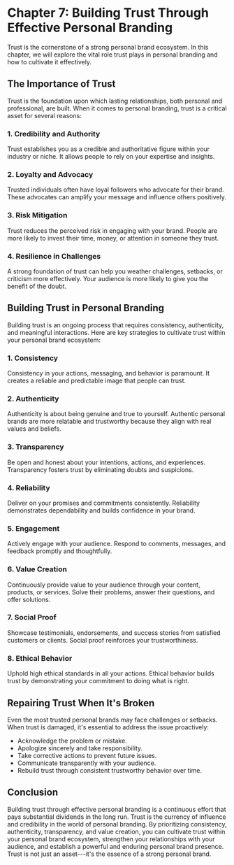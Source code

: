 Chapter 7: Building Trust Through Effective Personal Branding
=============================================================

Trust is the cornerstone of a strong personal brand ecosystem. In this chapter, we will explore the vital role trust plays in personal branding and how to cultivate it effectively.

The Importance of Trust
-----------------------

Trust is the foundation upon which lasting relationships, both personal and professional, are built. When it comes to personal branding, trust is a critical asset for several reasons:

### **1. Credibility and Authority**

Trust establishes you as a credible and authoritative figure within your industry or niche. It allows people to rely on your expertise and insights.

### **2. Loyalty and Advocacy**

Trusted individuals often have loyal followers who advocate for their brand. These advocates can amplify your message and influence others positively.

### **3. Risk Mitigation**

Trust reduces the perceived risk in engaging with your brand. People are more likely to invest their time, money, or attention in someone they trust.

### **4. Resilience in Challenges**

A strong foundation of trust can help you weather challenges, setbacks, or criticism more effectively. Your audience is more likely to give you the benefit of the doubt.

Building Trust in Personal Branding
-----------------------------------

Building trust is an ongoing process that requires consistency, authenticity, and meaningful interactions. Here are key strategies to cultivate trust within your personal brand ecosystem:

### **1. Consistency**

Consistency in your actions, messaging, and behavior is paramount. It creates a reliable and predictable image that people can trust.

### **2. Authenticity**

Authenticity is about being genuine and true to yourself. Authentic personal brands are more relatable and trustworthy because they align with real values and beliefs.

### **3. Transparency**

Be open and honest about your intentions, actions, and experiences. Transparency fosters trust by eliminating doubts and suspicions.

### **4. Reliability**

Deliver on your promises and commitments consistently. Reliability demonstrates dependability and builds confidence in your brand.

### **5. Engagement**

Actively engage with your audience. Respond to comments, messages, and feedback promptly and thoughtfully.

### **6. Value Creation**

Continuously provide value to your audience through your content, products, or services. Solve their problems, answer their questions, and offer solutions.

### **7. Social Proof**

Showcase testimonials, endorsements, and success stories from satisfied customers or clients. Social proof reinforces your trustworthiness.

### **8. Ethical Behavior**

Uphold high ethical standards in all your actions. Ethical behavior builds trust by demonstrating your commitment to doing what is right.

Repairing Trust When It's Broken
--------------------------------

Even the most trusted personal brands may face challenges or setbacks. When trust is damaged, it's essential to address the issue proactively:

* Acknowledge the problem or mistake.
* Apologize sincerely and take responsibility.
* Take corrective actions to prevent future issues.
* Communicate transparently with your audience.
* Rebuild trust through consistent trustworthy behavior over time.

Conclusion
----------

Building trust through effective personal branding is a continuous effort that pays substantial dividends in the long run. Trust is the currency of influence and credibility in the world of personal branding. By prioritizing consistency, authenticity, transparency, and value creation, you can cultivate trust within your personal brand ecosystem, strengthen your relationships with your audience, and establish a powerful and enduring personal brand presence. Trust is not just an asset---it's the essence of a strong personal brand.

